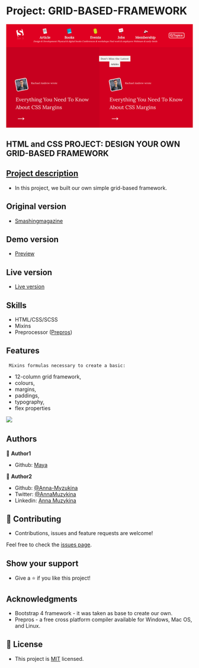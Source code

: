 # Project: GRID-BASED-FRAMEWORK

![screen](https://github.com/Anna-Myzukina/GRID-BASED-FRAMEWORK/blob/master/assets/img/2.png)
## HTML and CSS PROJECT: DESIGN YOUR OWN GRID-BASED FRAMEWORK

## [Project description](https://www.theodinproject.com/courses/html5-and-css3/lessons/design-your-own-grid-based-framework)

* In this project, we built our own simple grid-based framework. 

## Original version
- [Smashingmagazine](https://www.smashingmagazine.com/)

## Demo version
- [Preview](raw.githack.com/Anna-Myzukina/NGRID-BASED-FRAMEWORK/developer/index.html)

## Live version
- [Live version](https://anna-myzukina.github.io/GRID-BASED-FRAMEWORK/)

## Skills
* HTML/CSS/SCSS
* Mixins
*  Preprocessor ([Prepros](https://prepros.io/))


## Features

` Mixins formulas necessary to create a basic:`

* 12-column grid framework, 
* colours, 
* margins, 
* paddings, 
* typography, 
* flex properties

![](img/formula.png)

## Authors

👤 **Author1**

- Github: [Maya](https://github.com/maya88en)

👤 **Author2**

- Github: [@Anna-Myzukina](https://github.com/githubhandle)
- Twitter: [@AnnaMuzykina](https://twitter.com/twitterhandle)
- Linkedin: [Anna Muzykina](https://linkedin.com/linkedinhandle)

## 🤝 Contributing

- Contributions, issues and feature requests are welcome!

Feel free to check the [issues page](issues/).

## Show your support

- Give a ⭐️ if you like this project!

## Acknowledgments

- Bootstrap 4 framework - it was taken as base to create our own.
- Prepros - a free cross platform compiler available for Windows, Mac OS, and Linux.


## 📝 License

- This project is [MIT](lic.url) licensed.
